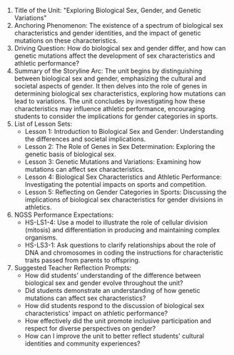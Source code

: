 1. Title of the Unit: "Exploring Biological Sex, Gender, and Genetic Variations"
2. Anchoring Phenomenon: The existence of a spectrum of biological sex characteristics and gender identities, and the impact of genetic mutations on these characteristics.
3. Driving Question: How do biological sex and gender differ, and how can genetic mutations affect the development of sex characteristics and athletic performance?
4. Summary of the Storyline Arc: The unit begins by distinguishing between biological sex and gender, emphasizing the cultural and societal aspects of gender. It then delves into the role of genes in determining biological sex characteristics, exploring how mutations can lead to variations. The unit concludes by investigating how these characteristics may influence athletic performance, encouraging students to consider the implications for gender categories in sports.
5. List of Lesson Sets:
   - Lesson 1: Introduction to Biological Sex and Gender: Understanding the differences and societal implications.
   - Lesson 2: The Role of Genes in Sex Determination: Exploring the genetic basis of biological sex.
   - Lesson 3: Genetic Mutations and Variations: Examining how mutations can affect sex characteristics.
   - Lesson 4: Biological Sex Characteristics and Athletic Performance: Investigating the potential impacts on sports and competition.
   - Lesson 5: Reflecting on Gender Categories in Sports: Discussing the implications of biological sex characteristics for gender divisions in athletics.
6. NGSS Performance Expectations: 
   - HS-LS1-4: Use a model to illustrate the role of cellular division (mitosis) and differentiation in producing and maintaining complex organisms.
   - HS-LS3-1: Ask questions to clarify relationships about the role of DNA and chromosomes in coding the instructions for characteristic traits passed from parents to offspring.
7. Suggested Teacher Reflection Prompts:
   - How did students' understanding of the difference between biological sex and gender evolve throughout the unit?
   - Did students demonstrate an understanding of how genetic mutations can affect sex characteristics?
   - How did students respond to the discussion of biological sex characteristics' impact on athletic performance?
   - How effectively did the unit promote inclusive participation and respect for diverse perspectives on gender?
   - How can I improve the unit to better reflect students' cultural identities and community experiences?